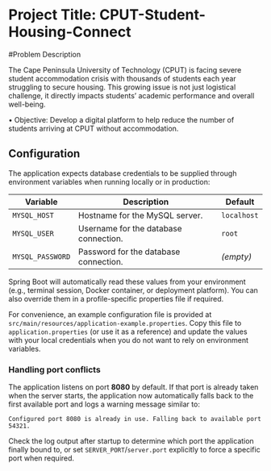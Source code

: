 # Project Title: CPUT-Student-Housing-Connect

#Problem Description

The Cape Peninsula University of Technology (CPUT) is facing severe student accommodation crisis with thousands of students each year struggling to secure housing. This growing issue is not just logistical challenge, it directly impacts students’ academic performance and overall well-being.

•	Objective: Develop a digital platform to help reduce the number of students arriving at CPUT without accommodation.


## Configuration

The application expects database credentials to be supplied through environment variables when running locally or in production:

| Variable | Description | Default |
| --- | --- | --- |
| `MYSQL_HOST` | Hostname for the MySQL server. | `localhost` |
| `MYSQL_USER` | Username for the database connection. | `root` |
| `MYSQL_PASSWORD` | Password for the database connection. | _(empty)_ |

Spring Boot will automatically read these values from your environment (e.g., terminal session, Docker container, or deployment platform). You can also override them in a profile-specific properties file if required.

For convenience, an example configuration file is provided at `src/main/resources/application-example.properties`. Copy this file to `application.properties` (or use it as a reference) and update the values with your local credentials when you do not want to rely on environment variables.

### Handling port conflicts

The application listens on port **8080** by default. If that port is already taken when the server
starts, the application now automatically falls back to the first available port and logs a warning
message similar to:

```
Configured port 8080 is already in use. Falling back to available port 54321.
```

Check the log output after startup to determine which port the application finally bound to, or set
`SERVER_PORT`/`server.port` explicitly to force a specific port when required.
